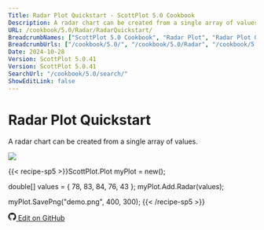 ```yaml
---
Title: Radar Plot Quickstart - ScottPlot 5.0 Cookbook
Description: A radar chart can be created from a single array of values.
URL: /cookbook/5.0/Radar/RadarQuickstart/
BreadcrumbNames: ["ScottPlot 5.0 Cookbook", "Radar Plot", "Radar Plot Quickstart"]
BreadcrumbUrls: ["/cookbook/5.0/", "/cookbook/5.0/Radar", "/cookbook/5.0/Radar/RadarQuickstart"]
Date: 2024-10-28
Version: ScottPlot 5.0.41
Version: ScottPlot 5.0.41
SearchUrl: "/cookbook/5.0/search/"
ShowEditLink: false
---
```


# Radar Plot Quickstart


A radar chart can be created from a single array of values.

[![](/cookbook/5.0/images/RadarQuickstart.png?241027221943)](/cookbook/5.0/images/RadarQuickstart.png?241027221943)

{{< recipe-sp5 >}}ScottPlot.Plot myPlot = new();

double[] values = { 78, 83, 84, 76, 43 };
myPlot.Add.Radar(values);

myPlot.SavePng("demo.png", 400, 300);
{{< /recipe-sp5 >}}

<a href='https://github.com/ScottPlot/ScottPlot/blob/main/src/ScottPlot5/ScottPlot5%20Cookbook/Recipes/PlotTypes/Radar.cs'><svg xmlns="http://www.w3.org/2000/svg" width="16" height="16" fill="currentColor" class="mb-1 bi bi-github" viewBox="0 0 16 16">
  <path d="M8 0C3.58 0 0 3.58 0 8c0 3.54 2.29 6.53 5.47 7.59.4.07.55-.17.55-.38 0-.19-.01-.82-.01-1.49-2.01.37-2.53-.49-2.69-.94-.09-.23-.48-.94-.82-1.13-.28-.15-.68-.52-.01-.53.63-.01 1.08.58 1.23.82.72 1.21 1.87.87 2.33.66.07-.52.28-.87.51-1.07-1.78-.2-3.64-.89-3.64-3.95 0-.87.31-1.59.82-2.15-.08-.2-.36-1.02.08-2.12 0 0 .67-.21 2.2.82.64-.18 1.32-.27 2-.27s1.36.09 2 .27c1.53-1.04 2.2-.82 2.2-.82.44 1.1.16 1.92.08 2.12.51.56.82 1.27.82 2.15 0 3.07-1.87 3.75-3.65 3.95.29.25.54.73.54 1.48 0 1.07-.01 1.93-.01 2.2 0 .21.15.46.55.38A8.01 8.01 0 0 0 16 8c0-4.42-3.58-8-8-8"/>
</svg> Edit on GitHub</a>

